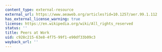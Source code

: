 ```yaml
---
content_type: external-resource
external_url: https://www.aeaweb.org/articles?id=10.1257/aer.99.1.112
has_external_license_warning: true
license: https://en.wikipedia.org/wiki/All_rights_reserved
status: ''
title: Peers at Work
uid: c928c215-63e8-4f75-99f1-e90df33b09c3
wayback_url: ''
---
```

